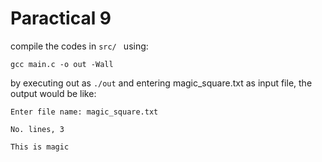 # Paractical 9

compile the codes in `src/ ` using:

` gcc main.c -o out -Wall `

by executing out as `./out` and entering magic_square.txt as input file, the output would be like:


` Enter file name: magic_square.txt `

` No. lines, 3 `

` This is magic ` 
